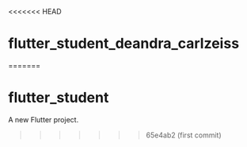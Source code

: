 <<<<<<< HEAD
# flutter_student_deandra_carlzeiss
=======
# flutter_student

A new Flutter project.
>>>>>>> 65e4ab2 (first commit)
